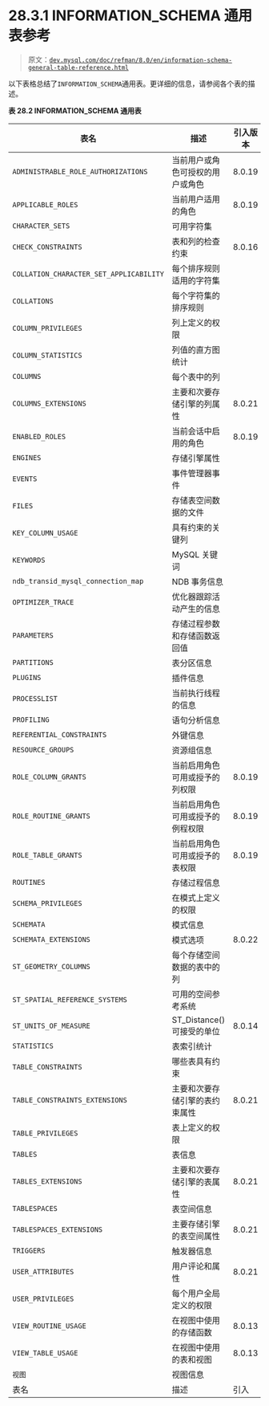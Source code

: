 # 28.3.1 INFORMATION_SCHEMA 通用表参考

> 原文：[`dev.mysql.com/doc/refman/8.0/en/information-schema-general-table-reference.html`](https://dev.mysql.com/doc/refman/8.0/en/information-schema-general-table-reference.html)

以下表格总结了`INFORMATION_SCHEMA`通用表。更详细的信息，请参阅各个表的描述。

**表 28.2 INFORMATION_SCHEMA 通用表**

| 表名 | 描述 | 引入版本 | 废弃版本 |
| --- | --- | --- | --- |
| `ADMINISTRABLE_ROLE_AUTHORIZATIONS` | 当前用户或角色可授权的用户或角色 | 8.0.19 |  |
| `APPLICABLE_ROLES` | 当前用户适用的角色 | 8.0.19 |  |
| `CHARACTER_SETS` | 可用字符集 |  |  |
| `CHECK_CONSTRAINTS` | 表和列的检查约束 | 8.0.16 |  |
| `COLLATION_CHARACTER_SET_APPLICABILITY` | 每个排序规则适用的字符集 |  |  |
| `COLLATIONS` | 每个字符集的排序规则 |  |  |
| `COLUMN_PRIVILEGES` | 列上定义的权限 |  |  |
| `COLUMN_STATISTICS` | 列值的直方图统计 |  |  |
| `COLUMNS` | 每个表中的列 |  |  |
| `COLUMNS_EXTENSIONS` | 主要和次要存储引擎的列属性 | 8.0.21 |  |
| `ENABLED_ROLES` | 当前会话中启用的角色 | 8.0.19 |  |
| `ENGINES` | 存储引擎属性 |  |  |
| `EVENTS` | 事件管理器事件 |  |  |
| `FILES` | 存储表空间数据的文件 |  |  |
| `KEY_COLUMN_USAGE` | 具有约束的关键列 |  |  |
| `KEYWORDS` | MySQL 关键词 |  |  |
| `ndb_transid_mysql_connection_map` | NDB 事务信息 |  |  |
| `OPTIMIZER_TRACE` | 优化器跟踪活动产生的信息 |  |  |
| `PARAMETERS` | 存储过程参数和存储函数返回值 |  |  |
| `PARTITIONS` | 表分区信息 |  |  |
| `PLUGINS` | 插件信息 |  |  |
| `PROCESSLIST` | 当前执行线程的信息 |  |  |
| `PROFILING` | 语句分析信息 |  |  |
| `REFERENTIAL_CONSTRAINTS` | 外键信息 |  |  |
| `RESOURCE_GROUPS` | 资源组信息 |  |  |
| `ROLE_COLUMN_GRANTS` | 当前启用角色可用或授予的列权限 | 8.0.19 |  |
| `ROLE_ROUTINE_GRANTS` | 当前启用角色可用或授予的例程权限 | 8.0.19 |  |
| `ROLE_TABLE_GRANTS` | 当前启用角色可用或授予的表权限 | 8.0.19 |  |
| `ROUTINES` | 存储过程信息 |  |  |
| `SCHEMA_PRIVILEGES` | 在模式上定义的权限 |  |  |
| `SCHEMATA` | 模式信息 |  |  |
| `SCHEMATA_EXTENSIONS` | 模式选项 | 8.0.22 |  |
| `ST_GEOMETRY_COLUMNS` | 每个存储空间数据的表中的列 |  |  |
| `ST_SPATIAL_REFERENCE_SYSTEMS` | 可用的空间参考系统 |  |  |
| `ST_UNITS_OF_MEASURE` | ST_Distance()可接受的单位 | 8.0.14 |  |
| `STATISTICS` | 表索引统计 |  |  |
| `TABLE_CONSTRAINTS` | 哪些表具有约束 |  |  |
| `TABLE_CONSTRAINTS_EXTENSIONS` | 主要和次要存储引擎的表约束属性 | 8.0.21 |  |
| `TABLE_PRIVILEGES` | 表上定义的权限 |  |  |
| `TABLES` | 表信息 |  |  |
| `TABLES_EXTENSIONS` | 主要和次要存储引擎的表属性 | 8.0.21 |  |
| `TABLESPACES` | 表空间信息 |  | 8.0.22 |
| `TABLESPACES_EXTENSIONS` | 主要存储引擎的表空间属性 | 8.0.21 |  |
| `TRIGGERS` | 触发器信息 |  |  |
| `USER_ATTRIBUTES` | 用户评论和属性 | 8.0.21 |  |
| `USER_PRIVILEGES` | 每个用户全局定义的权限 |  |  |
| `VIEW_ROUTINE_USAGE` | 在视图中使用的存储函数 | 8.0.13 |  |
| `VIEW_TABLE_USAGE` | 在视图中使用的表和视图 | 8.0.13 |  |
| `视图` | 视图信息 |  |  |
| 表名 | 描述 | 引入 | 废弃 |
